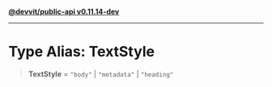 [**@devvit/public-api v0.11.14-dev**](../../../../../../README.md)

---

# Type Alias: TextStyle

> **TextStyle** = `"body"` \| `"metadata"` \| `"heading"`
